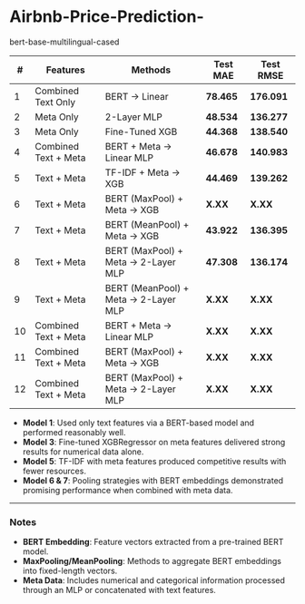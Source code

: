 # Airbnb-Price-Prediction-

bert-base-multilingual-cased

| **#** | **Features**       | **Methods**                        | **Test MAE** | **Test RMSE** |
|-------|---------------------|------------------------------------|--------------|---------------|
| 1     | Combined Text Only          | BERT → Linear                     | **78.465**     | **176.091**      |
| 2     | Meta Only          | 2-Layer MLP                       | **48.534**     | **136.277**      |
| 3     | Meta Only          | Fine-Tuned XGB                    | **44.368**     | **138.540**      |
| 4     | Combined Text + Meta        | BERT + Meta → Linear MLP          | **46.678**     | **140.983**      |
| 5     | Text + Meta        | TF-IDF + Meta → XGB               | **44.469**     | **139.262**      |
| 6     | Text + Meta        | BERT (MaxPool) + Meta → XGB       | **X.XX**     | **X.XX**      |
| 7     | Text + Meta        | BERT (MeanPool) + Meta → XGB      | **43.922**     | **136.395**      |
| 8     | Text + Meta        | BERT (MaxPool) + Meta → 2-Layer MLP | **47.308**     | **136.174**      |
| 9     | Text + Meta        | BERT (MeanPool) + Meta → 2-Layer MLP | **X.XX**     | **X.XX**      |
| 10     | Combined Text + Meta        | BERT + Meta → Linear MLP          | **X.XX**     | **X.XX**      |
| 11     | Combined Text + Meta        | BERT (MaxPool) + Meta → XGB       | **X.XX**     | **X.XX**      |
| 12    | Combined Text + Meta        | BERT (MaxPool) + Meta → 2-Layer MLP | **X.XX**     | **X.XX**      |

- **Model 1**: Used only text features via a BERT-based model and performed reasonably well.
- **Model 3**: Fine-tuned XGBRegressor on meta features delivered strong results for numerical data alone.
- **Model 5**: TF-IDF with meta features produced competitive results with fewer resources.
- **Model 6 & 7**: Pooling strategies with BERT embeddings demonstrated promising performance when combined with meta data.

---

### Notes
- **BERT Embedding**: Feature vectors extracted from a pre-trained BERT model.
- **MaxPooling/MeanPooling**: Methods to aggregate BERT embeddings into fixed-length vectors.
- **Meta Data**: Includes numerical and categorical information processed through an MLP or concatenated with text features.


